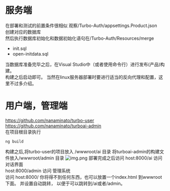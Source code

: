 ﻿# 服务端
在部署和测试的前置条件很相似
观察/Turbo-Auth/appsettings.Product.json  
创建对应的数据库  
然后执行数据库初始化和数据初始化语句在/Turbo-Auth/Resources/merge  
- init.sql
- open-initdata.sql   

当数据库准备完毕之后，在Visual Studio中（或者使用命令行）进行发布(产品)构建。  
构建之后启动即可。
当然在linux服务器部署时要进行适当的反向代理和配置，这里不过多介绍。  

# 用户端，管理端
https://github.com/nanaminato/turbo-user  
https://github.com/nanaminato/turboai-admin  
在项目根目录执行
```
ng build
```
构建之后,将turbo-user的项目放入 /wwwroot/ai 目录
将turboai-admin的构建文件放入/wwwroot/admin 目录
![img.png](img.png)
部署完成之后访问
host:8000/ai 访问对话界面  
host:8000/admin 访问 管理系统  
访问 host:8000/ 你将得不到任何东西，也可以放置一个index.html 到wwwroot下面。
并设置自动跳转， 以便于可以跳转到/ai或者/admin。 
